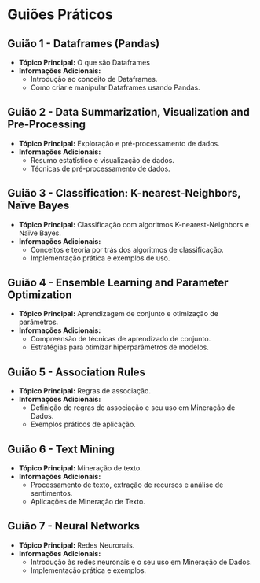 # Guiões Práticos

## Guião 1 - Dataframes (Pandas)

- **Tópico Principal:** O que são Dataframes
- **Informações Adicionais:**
  - Introdução ao conceito de Dataframes.
  - Como criar e manipular Dataframes usando Pandas.

## Guião 2 - Data Summarization, Visualization and Pre-Processing

- **Tópico Principal:** Exploração e pré-processamento de dados.
- **Informações Adicionais:**
  - Resumo estatístico e visualização de dados.
  - Técnicas de pré-processamento de dados.

## Guião 3 - Classification: K-nearest-Neighbors, Naïve Bayes

- **Tópico Principal:** Classificação com algoritmos K-nearest-Neighbors e Naïve Bayes.
- **Informações Adicionais:**
  - Conceitos e teoria por trás dos algoritmos de classificação.
  - Implementação prática e exemplos de uso.

## Guião 4 - Ensemble Learning and Parameter Optimization

- **Tópico Principal:** Aprendizagem de conjunto e otimização de parâmetros.
- **Informações Adicionais:**
  - Compreensão de técnicas de aprendizado de conjunto.
  - Estratégias para otimizar hiperparâmetros de modelos.

## Guião 5 - Association Rules

- **Tópico Principal:** Regras de associação.
- **Informações Adicionais:**
  - Definição de regras de associação e seu uso em Mineração de Dados.
  - Exemplos práticos de aplicação.

## Guião 6 - Text Mining

- **Tópico Principal:** Mineração de texto.
- **Informações Adicionais:**
  - Processamento de texto, extração de recursos e análise de sentimentos.
  - Aplicações de Mineração de Texto.

## Guião 7 - Neural Networks

- **Tópico Principal:** Redes Neuronais.
- **Informações Adicionais:**
  - Introdução às redes neuronais e o seu uso em Mineração de Dados.
  - Implementação prática e exemplos.
